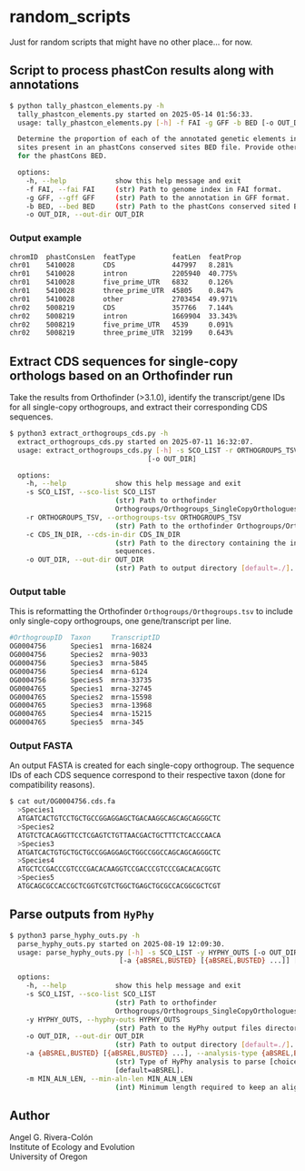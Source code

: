# random_scripts

Just for random scripts that might have no other place... for now.

## Script to process phastCon results along with annotations

```sh
$ python tally_phastcon_elements.py -h
  tally_phastcon_elements.py started on 2025-05-14 01:56:33.
  usage: tally_phastcon_elements.py [-h] -f FAI -g GFF -b BED [-o OUT_DIR]

  Determine the proportion of each of the annotated genetic elements in a GFF across the
  sites present in an phastCons conserved sites BED file. Provide other general stats
  for the phastCons BED.

  options:
    -h, --help            show this help message and exit
    -f FAI, --fai FAI     (str) Path to genome index in FAI format.
    -g GFF, --gff GFF     (str) Path to the annotation in GFF format.
    -b BED, --bed BED     (str) Path to the phastCons conserved sited BED.
    -o OUT_DIR, --out-dir OUT_DIR
```

### Output example

```sh
chromID  phastConsLen  featType         featLen  featProp
chr01    5410028       CDS              447997   8.281%
chr01    5410028       intron           2205940  40.775%
chr01    5410028       five_prime_UTR   6832     0.126%
chr01    5410028       three_prime_UTR  45805    0.847%
chr01    5410028       other            2703454  49.971%
chr02    5008219       CDS              357766   7.144%
chr02    5008219       intron           1669904  33.343%
chr02    5008219       five_prime_UTR   4539     0.091%
chr02    5008219       three_prime_UTR  32199    0.643%
```

## Extract CDS sequences for single-copy orthologs based on an Orthofinder run

Take the results from Orthofinder (>3.1.0), identify the transcript/gene IDs for 
all single-copy orthogroups, and extract their corresponding CDS sequences.

```sh
$ python3 extract_orthogroups_cds.py -h
  extract_orthogroups_cds.py started on 2025-07-11 16:32:07.
  usage: extract_orthogroups_cds.py [-h] -s SCO_LIST -r ORTHOGROUPS_TSV -c CDS_IN_DIR
                                  [-o OUT_DIR]

  options:
    -h, --help            show this help message and exit
    -s SCO_LIST, --sco-list SCO_LIST
                          (str) Path to orthofinder
                          Orthogroups/Orthogroups_SingleCopyOrthologues.txt file.
    -r ORTHOGROUPS_TSV, --orthogroups-tsv ORTHOGROUPS_TSV
                          (str) Path to the orthofinder Orthogroups/Orthogroups.tsv
    -c CDS_IN_DIR, --cds-in-dir CDS_IN_DIR
                          (str) Path to the directory containing the input per-taxon CDS
                          sequences.
    -o OUT_DIR, --out-dir OUT_DIR
                          (str) Path to output directory [default=./].
```

### Output table

This is reformatting the Orthofinder `Orthogroups/Orthogroups.tsv` to include only 
single-copy orthogroups, one gene/transcript per line.

```sh
#OrthogroupID  Taxon     TranscriptID
OG0004756      Species1  mrna-16824
OG0004756      Species2  mrna-9033
OG0004756      Species3  mrna-5845
OG0004756      Species4  mrna-6124
OG0004756      Species5  mrna-33735
OG0004765      Species1  mrna-32745
OG0004765      Species2  mrna-15598
OG0004765      Species3  mrna-13968
OG0004765      Species4  mrna-15215
OG0004765      Species5  mrna-345
```

### Output FASTA

An output FASTA is created for each single-copy orthogroup. The sequence IDs of each CDS
sequence correspond to their respective taxon (done for compatibility reasons).

```sh
$ cat out/OG0004756.cds.fa
  >Species1
  ATGATCACTGTCCTGCTGCCGGAGGAGCTGACAAGGCAGCAGCAGGGCTC
  >Species2
  ATGTCTCACAGGTTCCTCGAGTCTGTTAACGACTGCTTTCTCACCCAACA
  >Species3
  ATGATCACTGTGCTGCTGCCGGAGGAGCTGGCCGGCCAGCAGCAGGGCTC
  >Species4
  ATGCTCCGACCCGTCCCGACACAAGGTCCGACCCGTCCCGACACACGGTC
  >Species5
  ATGCAGCGCCACCGCTCGGTCGTCTGGCTGAGCTGCGCCACGGCGCTCGT
```

## Parse outputs from `HyPhy`

```sh
$ python3 parse_hyphy_outs.py -h
  parse_hyphy_outs.py started on 2025-08-19 12:09:30.
  usage: parse_hyphy_outs.py [-h] -s SCO_LIST -y HYPHY_OUTS [-o OUT_DIR]
                           [-a {aBSREL,BUSTED} [{aBSREL,BUSTED} ...]] [-m MIN_ALN_LEN]

  options:
    -h, --help            show this help message and exit
    -s SCO_LIST, --sco-list SCO_LIST
                          (str) Path to orthofinder
                          Orthogroups/Orthogroups_SingleCopyOrthologues.txt file.
    -y HYPHY_OUTS, --hyphy-outs HYPHY_OUTS
                          (str) Path to the HyPhy output files directory.
    -o OUT_DIR, --out-dir OUT_DIR
                          (str) Path to output directory [default=./].
    -a {aBSREL,BUSTED} [{aBSREL,BUSTED} ...], --analysis-type {aBSREL,BUSTED} [{aBSREL,BUSTED} ...]
                          (str) Type of HyPhy analysis to parse [choices: aBSREL, BUSTED]
                          [default=aBSREL].
    -m MIN_ALN_LEN, --min-aln-len MIN_ALN_LEN
                          (int) Minimum length required to keep an alignment [default=24]
```

## Author

Angel G. Rivera-Colón  
Institute of Ecology and Evolution  
University of Oregon
